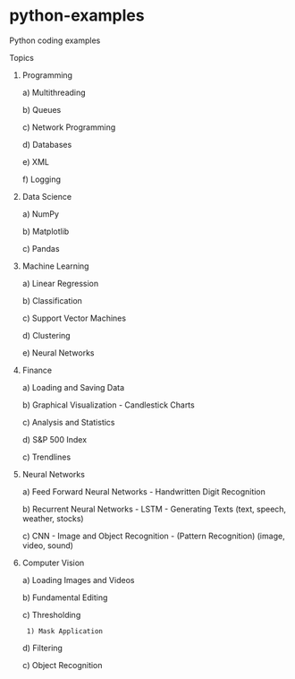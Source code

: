 # python-examples
Python coding examples

Topics
1) Programming 

	a) Multithreading
	
  	b) Queues
	
  	c) Network Programming
	
	d) Databases
	
  	e) XML
	
  	f) Logging
	
2) Data Science

  	a) NumPy
	
  	b) Matplotlib
	
  	c) Pandas
	
3) Machine Learning

  	a) Linear Regression
	
  	b) Classification
	
  	c) Support Vector Machines
	
  	d) Clustering
	
  	e) Neural Networks
	
4) Finance

  	a) Loading and Saving Data
	
  	b) Graphical Visualization - Candlestick Charts
	
  	c) Analysis and Statistics
	
  	d) S&P 500 Index
	
  	c) Trendlines

5) Neural Networks

  	a) Feed Forward Neural Networks - Handwritten Digit Recognition
	
  	b) Recurrent Neural Networks - LSTM - Generating Texts (text, speech, weather, stocks)
	
  	c) CNN - Image and Object Recognition - (Pattern Recognition) (image, video, sound)

6) Computer Vision

  	a) Loading Images and Videos
	
  	b) Fundamental Editing
	
  	c) Thresholding
	
		1) Mask Application
	
  	d) Filtering
	
  	c) Object Recognition
	
